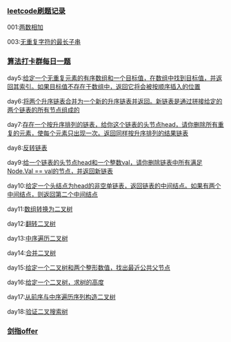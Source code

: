 ### [leetcode刷题记录](leetcode)

001:[两数相加](leetcode/0001.two-nums/twosums.go)

003:[无重复字符的最长子串](leetcode/0003.longest-substring-without-repeating-characters/solution.go)

### [算法打卡群每日一题](day)

day5:[给定一个无重复元素的有序数组和一个目标值，在数组中找到目标值，并返回其索引。如果目标值不存在于数组中，返回它将会被按顺序插入的位置](day/005.go)

day6:[将两个升序链表合并为一个新的升序链表并返回。新链表是通过拼接给定的两个链表的所有节点组成的](day/006.go)

day7:[存在一个按升序排列的链表，给你这个链表的头节点head，请你删除所有重复的元素，使每个元素只出现一次。返回同样按升序排列的结果链表](day/007.go)

day8:[反转链表](list/reverse.go)

day9:[给一个链表的头节点head和一个整数val，请你删除链表中所有满足Node.Val == val的节点，并返回新链表](day/009.go)

day10:[给定一个头结点为head的非空单链表，返回链表的中间结点。如果有两个中间结点，则返回第二个中间结点](day/010.go)

day11:[数组转换为二叉树](day/011.go)

day12:[翻转二叉树](day/012.go)

day13:[中序遍历二叉树](day/013.go)

day14:[合并二叉树](day/014.go)

day15:[给定一个二叉树和两个整形数值，找出最近公共父节点](day/015.go)

day16:[给定一个二叉树，求树的高度](day/016.go)

day17:[从前序与中序遍历序列构造二叉树](day/017.go)

day18:[验证二叉搜索树](day/018.go)
### [剑指offer](offer)